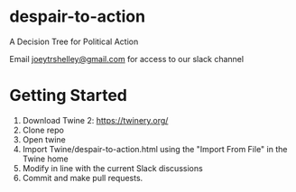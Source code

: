 # despair-to-action
A Decision Tree for Political Action

Email joeytrshelley@gmail.com for access to our slack channel

# Getting Started
1. Download Twine 2: https://twinery.org/
2. Clone repo
3. Open twine
4. Import Twine/despair-to-action.html using the "Import From File" in the Twine home
5. Modify in line with the current Slack discussions
6. Commit and make pull requests. 
